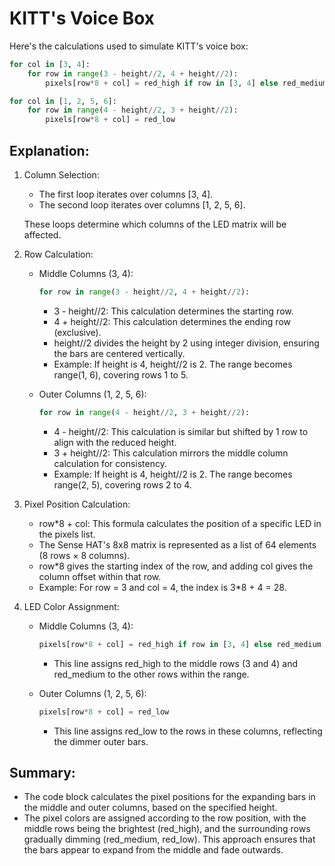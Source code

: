 # KITT's Voice Box

Here's the calculations used to simulate KITT's voice box:

```py
for col in [3, 4]:
    for row in range(3 - height//2, 4 + height//2):
        pixels[row*8 + col] = red_high if row in [3, 4] else red_medium

for col in [1, 2, 5, 6]:
    for row in range(4 - height//2, 3 + height//2):
        pixels[row*8 + col] = red_low
```

## Explanation:

1. Column Selection:

    - The first loop iterates over columns [3, 4].
    - The second loop iterates over columns [1, 2, 5, 6].

    These loops determine which columns of the LED matrix will be affected.

2. Row Calculation:

    - Middle Columns (3, 4):

        ```py
        for row in range(3 - height//2, 4 + height//2):
        ```

        - 3 - height//2: This calculation determines the starting row.
        - 4 + height//2: This calculation determines the ending row (exclusive).
        - height//2 divides the height by 2 using integer division, ensuring the bars are centered vertically.
        - Example: If height is 4, height//2 is 2. The range becomes range(1, 6), covering rows 1 to 5.

    - Outer Columns (1, 2, 5, 6):

        ```py
        for row in range(4 - height//2, 3 + height//2):
        ```

        - 4 - height//2: This calculation is similar but shifted by 1 row to align with the reduced height.
        - 3 + height//2: This calculation mirrors the middle column calculation for consistency.
        - Example: If height is 4, height//2 is 2. The range becomes range(2, 5), covering rows 2 to 4.

3. Pixel Position Calculation:

    - row*8 + col: This formula calculates the position of a specific LED in the pixels list.
    - The Sense HAT's 8x8 matrix is represented as a list of 64 elements (8 rows × 8 columns).
    - row*8 gives the starting index of the row, and adding col gives the column offset within that row.
    - Example: For row = 3 and col = 4, the index is 3*8 + 4 = 28.

4. LED Color Assignment:

    - Middle Columns (3, 4):

        ```py
        pixels[row*8 + col] = red_high if row in [3, 4] else red_medium
        ```

        - This line assigns red_high to the middle rows (3 and 4) and red_medium to the other rows within the range.

    - Outer Columns (1, 2, 5, 6):

        ```py
        pixels[row*8 + col] = red_low
        ```

        - This line assigns red_low to the rows in these columns, reflecting the dimmer outer bars.

## Summary:

- The code block calculates the pixel positions for the expanding bars in the middle and outer columns, based on the specified height.
- The pixel colors are assigned according to the row position, with the middle rows being the brightest (red_high), and the surrounding rows gradually dimming (red_medium, red_low). This approach ensures that the bars appear to expand from the middle and fade outwards.
